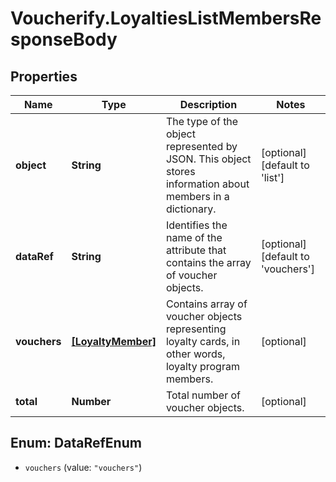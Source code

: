 # Voucherify.LoyaltiesListMembersResponseBody

## Properties

Name | Type | Description | Notes
------------ | ------------- | ------------- | -------------
**object** | **String** | The type of the object represented by JSON. This object stores information about members in a dictionary. | [optional] [default to &#39;list&#39;]
**dataRef** | **String** | Identifies the name of the attribute that contains the array of voucher objects. | [optional] [default to &#39;vouchers&#39;]
**vouchers** | [**[LoyaltyMember]**](LoyaltyMember.md) | Contains array of voucher objects representing loyalty cards, in other words, loyalty program members. | [optional] 
**total** | **Number** | Total number of voucher objects. | [optional] 



## Enum: DataRefEnum


* `vouchers` (value: `"vouchers"`)




